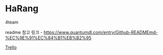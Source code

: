 # HaRang
4team

readme 참고 링크 - https://www.quantumdl.com/entry/Github-READMEmd-%EC%9E%91%EC%84%B1%EB%B2%95

[Trello](https://trello.com/b/jbhhNMDq/harang)  
